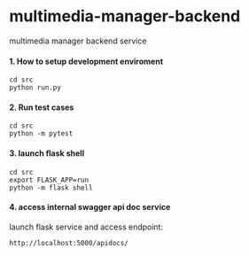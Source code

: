 # multimedia-manager-backend
multimedia manager backend service
#### 1. How to setup development enviroment
```shell
cd src
python run.py
```
#### 2. Run test cases
```shell
cd src
python -m pytest
```

#### 3. launch flask shell
```shell
cd src
export FLASK_APP=run
python -m flask shell
```

#### 4. access internal swagger api doc service
launch flask service and access endpoint:
```
http://localhost:5000/apidocs/
```